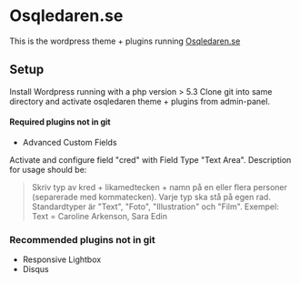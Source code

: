 # Osqledaren.se

This is the wordpress theme + plugins running [Osqledaren.se](http://osqledaren.se)

## Setup

Install Wordpress running with a php version > 5.3
Clone git into same directory and activate osqledaren theme + plugins from admin-panel.

#### **Required** plugins not in git

* Advanced Custom Fields
 
Activate and configure field "cred" with Field Type "Text Area". Description for usage should be:
>Skriv typ av kred + likamedtecken + namn på en eller flera personer (separerade med kommatecken). Varje typ ska stå på egen rad. Standardtyper är "Text", "Foto", "Illustration" och "Film". Exempel:
Text = Caroline Arkenson, Sara Edin 

### Recommended plugins not in git
* Responsive Lightbox
* Disqus






